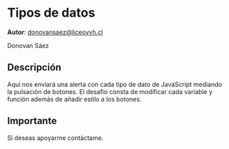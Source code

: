 # Tipos de datos

**Autor**: donovansaez@liceovvh.cl

Donovan Sáez

## Descripción
Aquí nos enviará una alerta con cada tipo de dato de JavaScript mediando la pulsación de botones.
El desafío consta de modificar cada variable y función además de añadir estilo a los botones.

## Importante
Si deseas apoyarme contáctame.